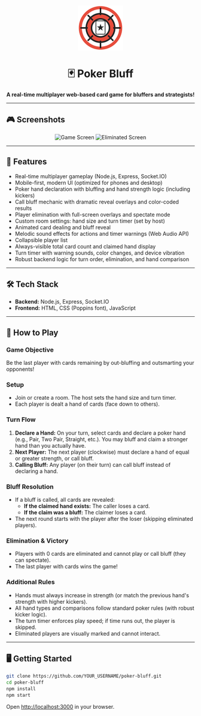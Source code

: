 <p align="center">
  <img src="assets/poker-chip.svg" width="120" alt="Poker Bluff Icon"/>
</p>

<h1 align="center">🃏 Poker Bluff</h1>
<p align="center">
  <b>A real-time multiplayer web-based card game for bluffers and strategists!</b>
</p>

---

## 🎮 Screenshots

<p align="center">
  <img src="assets/screenshot-game.png" width="400" alt="Game Screen"/>
  <img src="assets/screenshot-eliminated.png" width="400" alt="Eliminated Screen"/>
</p>

---

## 🚀 Features

- Real-time multiplayer gameplay (Node.js, Express, Socket.IO)
- Mobile-first, modern UI (optimized for phones and desktop)
- Poker hand declaration with bluffing and hand strength logic (including kickers)
- Call bluff mechanic with dramatic reveal overlays and color-coded results
- Player elimination with full-screen overlays and spectate mode
- Custom room settings: hand size and turn timer (set by host)
- Animated card dealing and bluff reveal
- Melodic sound effects for actions and timer warnings (Web Audio API)
- Collapsible player list
- Always-visible total card count and claimed hand display
- Turn timer with warning sounds, color changes, and device vibration
- Robust backend logic for turn order, elimination, and hand comparison
---

## 🛠️ Tech Stack

- **Backend:** Node.js, Express, Socket.IO
- **Frontend:** HTML, CSS (Poppins font), JavaScript

---

## 📝 How to Play

### Game Objective
Be the last player with cards remaining by out-bluffing and outsmarting your opponents!

### Setup
- Join or create a room. The host sets the hand size and turn timer.
- Each player is dealt a hand of cards (face down to others).

### Turn Flow
1. **Declare a Hand:** On your turn, select cards and declare a poker hand (e.g., Pair, Two Pair, Straight, etc.). You may bluff and claim a stronger hand than you actually have.
2. **Next Player:** The next player (clockwise) must declare a hand of equal or greater strength, or call bluff.
3. **Calling Bluff:** Any player (on their turn) can call bluff instead of declaring a hand.

### Bluff Resolution
- If a bluff is called, all cards are revealed:
  - **If the claimed hand exists:** The caller loses a card.
  - **If the claim was a bluff:** The claimer loses a card.
- The next round starts with the player after the loser (skipping eliminated players).

### Elimination & Victory
- Players with 0 cards are eliminated and cannot play or call bluff (they can spectate).
- The last player with cards wins the game!

### Additional Rules
- Hands must always increase in strength (or match the previous hand's strength with higher kickers).
- All hand types and comparisons follow standard poker rules (with robust kicker logic).
- The turn timer enforces play speed; if time runs out, the player is skipped.
- Eliminated players are visually marked and cannot interact.

---

## 🖥️ Getting Started

```bash
git clone https://github.com/YOUR_USERNAME/poker-bluff.git
cd poker-bluff
npm install
npm start
```

Open [http://localhost:3000](http://localhost:3000) in your browser.
